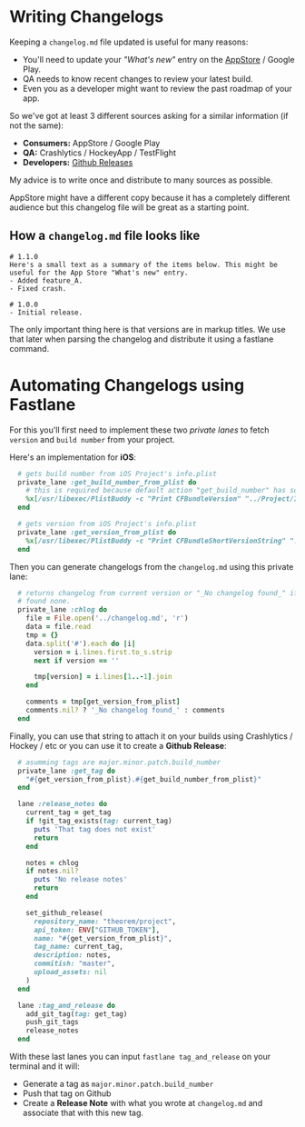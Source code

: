 # Writing Changelogs

Keeping a `changelog.md` file updated is useful for many reasons:
- You'll need to update your _"What's new"_ entry on the [AppStore](https://developer.apple.com/app-store/product-page/) / Google Play.
- QA needs to know recent changes to review your latest build.
- Even you as a developer might want to review the past roadmap of your app.

So we've got at least 3 different sources asking for a similar information (if not the same):
- **Consumers:** AppStore / Google Play
- **QA:** Crashlytics / HockeyApp / TestFlight
- **Developers:** [Github Releases](https://blog.github.com/2013-07-02-release-your-software/)

My advice is to write once and distribute to many sources as possible.

AppStore might have a different copy because it has a completely different audience but this changelog file will be great as a starting point.

## How a `changelog.md` file looks like
```
# 1.1.0
Here's a small text as a summary of the items below. This might be useful for the App Store "What's new" entry.
- Added feature_A.
- Fixed crash.

# 1.0.0
- Initial release.
```

The only important thing here is that versions are in markup titles. We use that later when parsing the changelog and distribute it using a fastlane command.

# Automating Changelogs using Fastlane
For this you'll first need to implement these two _private lanes_ to fetch `version` and `build number` from your project.

Here's an implementation for **iOS**:
```ruby
  # gets build number from iOS Project's info.plist
  private_lane :get_build_number_from_plist do
    # this is required because default action "get_build_number" has some issues
    %x[/usr/libexec/PlistBuddy -c "Print CFBundleVersion" "../Project/Info.plist"].strip
  end

  # gets version from iOS Project's info.plist
  private_lane :get_version_from_plist do
    %x[/usr/libexec/PlistBuddy -c "Print CFBundleShortVersionString" "../Project/Info.plist"].strip
  end
```

Then you can generate changelogs from the `changelog.md` using this private lane:
```ruby
  # returns changelog from current version or "_No changelog found_" if
  # found none.
  private_lane :chlog do
    file = File.open('../changelog.md', 'r')
    data = file.read
    tmp = {}
    data.split('#').each do |i|
      version = i.lines.first.to_s.strip
      next if version == ''

      tmp[version] = i.lines[1..-1].join
    end

    comments = tmp[get_version_from_plist]
    comments.nil? ? '_No changelog found_' : comments
  end
```

Finally, you can use that string to attach it on your builds using Crashlytics / Hockey / etc or you can use it to create a **Github Release**:
```ruby
  # asumming tags are major.minor.patch.build_number
  private_lane :get_tag do
    "#{get_version_from_plist}.#{get_build_number_from_plist}"
  end

  lane :release_notes do
    current_tag = get_tag
    if !git_tag_exists(tag: current_tag)
      puts 'That tag does not exist'
      return
    end

    notes = chlog
    if notes.nil?
      puts 'No release notes'
      return
    end

    set_github_release(
      repository_name: "theorem/project",
      api_token: ENV["GITHUB_TOKEN"],
      name: "#{get_version_from_plist}",
      tag_name: current_tag,
      description: notes,
      commitish: "master",
      upload_assets: nil
    )
  end

  lane :tag_and_release do
    add_git_tag(tag: get_tag)
    push_git_tags
    release_notes
  end
```

With these last lanes you can input `fastlane tag_and_release` on your terminal and it will:
- Generate a tag as `major.minor.patch.build_number`
- Push that tag on Github
- Create a **Release Note** with what you wrote at `changelog.md` and associate that with this new tag.

